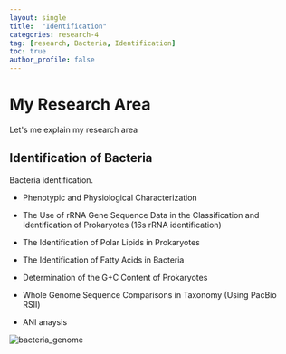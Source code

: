 ```yaml
---
layout: single
title:  "Identification"
categories: research-4
tag: [research, Bacteria, Identification]
toc: true
author_profile: false
---
```


# My Research Area 

Let's me explain my research area


## Identification of Bacteria

Bacteria identification.



- Phenotypic and Physiological Characterization

- The Use of rRNA Gene Sequence Data in the Classification and Identification of Prokaryotes
  (16s rRNA identification)
- The Identification of Polar Lipids in Prokaryotes
- The Identification of Fatty Acids in Bacteria
- Determination of the G+C Content of Prokaryotes 
- Whole Genome Sequence Comparisons in Taxonomy 
  (Using PacBio RSⅡ)
- ANI anaysis



![bacteria_genome]({{site.url}}/images/23-02-20-Identification/bacteria_genome.png)
